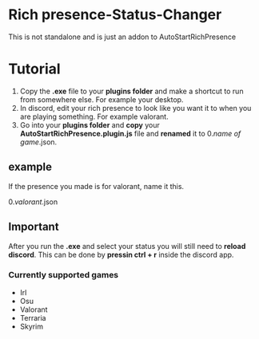 # Rich presence-Status-Changer
This is not standalone and is just an addon to AutoStartRichPresence

# Tutorial

1. Copy the **.exe** file to your **plugins folder** and make a shortcut to run from somewhere else. For example your desktop.
2. In discord, edit your rich presence to look like you want it to when you are playing something. For example valorant.
3. Go into your **plugins folder** and **copy** your **AutoStartRichPresence.plugin.js** file and **renamed** it to 0.*name of game*.json.

## example
If the presence you made is for valorant, name it this.

0.*valorant*.json

## Important

After you run the **.exe** and select your status you will still need to **reload discord**.
This can be done by **pressin ctrl + r** inside the discord app.

### Currently supported games

- Irl
- Osu
- Valorant
- Terraria
- Skyrim

